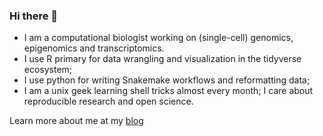 ### Hi there 👋

* I am a computational biologist working on (single-cell) genomics, epigenomics and transcriptomics. 
* I use R primary for data wrangling and visualization in the tidyverse ecosystem; 
* I use python for writing Snakemake workflows and reformatting data; 
* I am a unix geek learning shell tricks almost every month; I care about reproducible research and open science.

Learn more about me at my [blog](https://divingintogeneticsandgenomics.rbind.io/)
